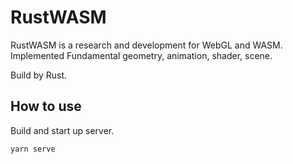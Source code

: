 # RustWASM
RustWASM is a research and development for WebGL and WASM.<br>
Implemented Fundamental geometry, animation, shader, scene.

Build by Rust.

## How to use
Build and start up server.
```
yarn serve
```
